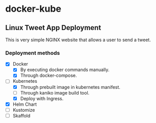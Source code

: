 # docker-kube
## Linux Tweet App Deployment

This is very simple NGINX website that allows a user to send a tweet. 

### Deployment methods

- [x] Docker
  - [x] By executing docker commands manually.
  - [x] Through docker-compose.
- [ ] Kubernetes
  - [x] Through prebuilt image in kubernetes manifest.
  - [ ] Through kaniko image build tool.
  - [x] Deploy with Ingress.
- [x] Helm Chart
- [ ] Kustomize
- [ ] Skaffold
